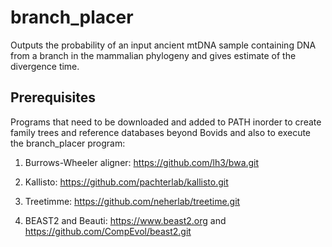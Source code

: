 # branch_placer
Outputs the probability of an input ancient mtDNA sample containing DNA from a branch in the mammalian phylogeny and gives estimate of the divergence time.

## Prerequisites
Programs that need to be downloaded and added to PATH inorder to create family trees and reference databases beyond Bovids and also to execute the branch_placer program:
1. Burrows-Wheeler aligner: https://github.com/lh3/bwa.git
  
2. Kallisto: https://github.com/pachterlab/kallisto.git

3. Treetimme: https://github.com/neherlab/treetime.git

4. BEAST2 and Beauti: https://www.beast2.org and https://github.com/CompEvol/beast2.git
